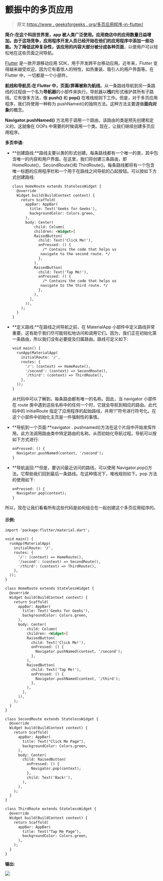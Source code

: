 # 颤振中的多页应用

> 原文:[https://www . geeksforgeeks . org/多页应用程序-in-flutter/](https://www.geeksforgeeks.org/multi-page-applications-in-flutter/)

**简介:**在这个科技世界里，app 被人类广泛使用。应用商店中的应用数量日益增加。由于这场竞争，应用程序开发人员已经开始在他们的应用程序中添加一些功能。为了降低这种复杂性，该应用的内容大部分被分成各种**页面**，以便用户可以轻松地在这些页面之间导航。

[Flutter](https://www.geeksforgeeks.org/flutter-an-introduction-to-the-open-source-sdk-by-google/) 是一款开源移动应用 SDK，用于开发跨平台移动应用。近年来，Flutter 变得越来越受欢迎，因为它有着惊人的特性，如热重装、吸引人的用户界面等。在 Flutter 中，一切都是一个小部件。

**航线和导航员:**在 Flutter 中，页面/屏幕被称为**航线**。从一条路线导航到另一条路线的过程由一个名为**导航器**的小部件来执行。导航器以**栈**的形式维护其所有子路线。它有很多方法，像 **push()** 和 **pop()** 在堆栈规则下工作。但是，对于多页应用程序，我们将使用一种称为 pushNamed()的独特方法。这种方法主要遵循**面向对象**的概念。

**Navigator.pushNamed()** 方法用于调用一个路由，该路由的类是预先创建和定义的。这就像在 OOPs 中需要的时候调用一个类。现在，让我们继续创建多页应用程序。

**多页申请:**

*   **创建路线:**路线主要以类的形式创建。每条路线都有一个唯一的类，其中包含唯一的内容和用户界面。在这里，我们将创建三条路由，即 HomeRoute()，SecondRoute()和 ThirdRoute()。每条路线都将有一个包含唯一标题的应用程序栏和一个用于在路线之间导航的凸起按钮。可以按如下方式创建路线:

    ```html
    class HomeRoute extends StatelessWidget {
      @override
      Widget build(BuildContext context) {
        return Scaffold(
          appBar: AppBar(
            title: Text('Geeks for Geeks'),
            backgroundColor: Colors.green,
          ),
          body: Center(
              child: Column(
              children: <Widget>[
              RaisedButton(
                child: Text('Click Me!'),
                onPressed: () {
                  /* Contains the code that helps us
                 navigate to the second route. */
                },
              ),
              RaisedButton(
                child: Text('Tap Me!'),
                onPressed: () {
                  /* Contains the code that helps us
                 navigate to the third route. */
                },
              ),
            ],
          )),
        );
      }
    }
    ```

*   **定义路线:**在路线之间导航之前，在 MaterialApp 小部件中定义路线非常重要。这有助于我们尽可能轻松地访问和调用它们。因为，我们正在初始化第一条路由，所以我们没有必要提及归属路由。路线可定义如下:

    ```html
    void main() {
      runApp(MaterialApp(
        initialRoute: '/',
        routes: {
          '/': (context) => HomeRoute(),
          '/second': (context) => SecondRoute(),
          '/third': (context) => ThirdRoute(),
        },
      ));
    }
    ```

    从代码中可以了解到，每条路由都有唯一的名称。因此，当 navigator 小部件在 route 类中遇到这些名称中的任何一个时，它就会导航到相应的路由。此代码中的 initialRoute 指定了应用程序的起始路线，并用“/”符号进行符号化。在这个小部件中初始化主页是一件强制性的事情。

*   **导航到一个页面:**navigator . pushnamed()方法在这个片段中开始发挥作用。此方法调用路由类中特定路由的名称。从而初始化导航过程。导航可以按如下方式进行:

    ```html
    onPressed: () {
      Navigator.pushNamed(context, '/second');
    }
    ```

*   **导航返回:**但是，要访问最近访问的路线，可以使用 Navigator.pop()方法。它帮助我们回到最后一条路线。在这种情况下，堆栈规则如下。pop 方法的使用如下:

    ```html
    onPressed: () {
      Navigator.pop(context);
    }
    ```

所以，现在让我们看看所有这些代码是如何组合在一起创建这个多页应用程序的。

#### 示例:

```html
import 'package:flutter/material.dart';

void main() {
  runApp(MaterialApp(
    initialRoute: '/',
    routes: {
      '/': (context) => HomeRoute(),
      '/second': (context) => SecondRoute(),
      '/third': (context) => ThirdRoute(),
    },
  ));
}

class HomeRoute extends StatelessWidget {
  @override
  Widget build(BuildContext context) {
    return Scaffold(
      appBar: AppBar(
        title: Text('Geeks for Geeks'),
        backgroundColor: Colors.green,
      ),
      body: Center(
          child: Column(
          children: <Widget>[
          RaisedButton(
            child: Text('Click Me!'),
            onPressed: () {
              Navigator.pushNamed(context, '/second');
            },
          ),
          RaisedButton(
            child: Text('Tap Me!'),
            onPressed: () {
              Navigator.pushNamed(context, '/third');
            },
          ),
        ],
      )),
    );
  }
}

class SecondRoute extends StatelessWidget {
  @override
  Widget build(BuildContext context) {
    return Scaffold(
      appBar: AppBar(
        title: Text("Click Me Page"),
        backgroundColor: Colors.green,
      ),
      body: Center(
        child: RaisedButton(
          onPressed: () {
            Navigator.pop(context);
          },
          child: Text('Back!'),
        ),
      ),
    );
  }
}

class ThirdRoute extends StatelessWidget {
  @override
  Widget build(BuildContext context) {
    return Scaffold(
      appBar: AppBar(
        title: Text("Tap Me Page"),
        backgroundColor: Colors.green,
      ),
    );
  }
}
```

**输出:**

![](img/037fb1d3687feed28b4e9db836e7acc2.png)